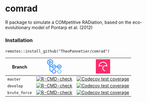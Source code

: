 comrad
======

R package to simulate a COMpetitive RADiation, based on the eco-evolutionary
model of Pontarp et al. (2012)

### Installation

`remotes::install_github("TheoPannetier/comrad")`

Branch|[![Travis CI logo](pics/github_actions_logo.png)](https://travis-ci.org)|[![Codecov logo](pics/Codecov.png)](https://www.codecov.io)
---|---|---
`master`|[![R-CMD-check](https://github.com/TheoPannetier/comrad/actions/workflows/R-CMD-check.yaml/badge.svg?branch=master)](https://github.com/TheoPannetier/comrad/actions/workflows/R-CMD-check.yaml)|[![Codecov test coverage](https://codecov.io/gh/TheoPannetier/comrad/branch/master/graph/badge.svg)](https://codecov.io/gh/TheoPannetier/comrad?branch=master)
`develop`|[![R-CMD-check](https://github.com/TheoPannetier/comrad/actions/workflows/R-CMD-check.yaml/badge.svg?branch=develop)](https://github.com/TheoPannetier/comrad/actions/workflows/R-CMD-check.yaml)|[![Codecov test coverage](https://codecov.io/gh/TheoPannetier/comrad/branch/develop/graph/badge.svg)](https://codecov.io/gh/TheoPannetier/comrad?branch=develop)
`brute_force`|[![R-CMD-check](https://github.com/TheoPannetier/comrad/actions/workflows/R-CMD-check.yaml/badge.svg?branch=brute_force)](https://github.com/TheoPannetier/comrad/actions/workflows/R-CMD-check.yaml)|[![Codecov test coverage](https://codecov.io/gh/TheoPannetier/comrad/branch/brute_force/graph/badge.svg)](https://codecov.io/gh/TheoPannetier/comrad?branch=brute_force)
